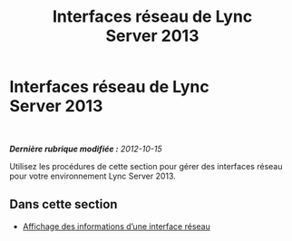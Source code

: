 ﻿---
title: Interfaces réseau de Lync Server 2013
TOCTitle: Interfaces réseau de Lync Server 2013
ms:assetid: d59abec1-f3cd-4cab-a684-c6afdd7faa77
ms:mtpsurl: https://technet.microsoft.com/fr-fr/library/JJ721900(v=OCS.15)
ms:contentKeyID: 49891564
ms.date: 05/20/2016
mtps_version: v=OCS.15
ms.translationtype: HT
---

# Interfaces réseau de Lync Server 2013

 

_**Dernière rubrique modifiée :** 2012-10-15_

Utilisez les procédures de cette section pour gérer des interfaces réseau pour votre environnement Lync Server 2013.

## Dans cette section

  - [Affichage des informations d’une interface réseau](lync-server-2013-viewing-network-interface-information.md)

